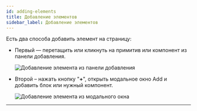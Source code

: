 ```yaml
---
id: adding-elements
title: Добавление элементов
sidebar_label: Добавление элементов
---
```


Есть два способа добавить элемент на страницу:

-   Первый — перетащить или кликнуть на примитив или компонент из панели добавления.

    ![Добавление элемента из панели добавления](/scr/page-elements-adding-from-panel.png)

-   Второй – нажать кнопку "**+**", открыть модальное окно Add и добавить блок или нужный компонент.

    ![Добавление элемента из модального окна](/scr/page-elements-adding-from-modal.png)

---
